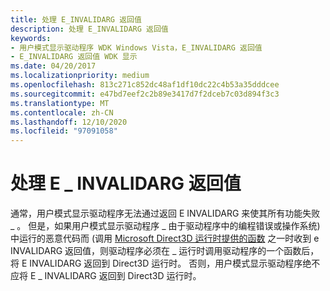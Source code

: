 ```yaml
---
title: 处理 E_INVALIDARG 返回值
description: 处理 E_INVALIDARG 返回值
keywords:
- 用户模式显示驱动程序 WDK Windows Vista，E_INVALIDARG 返回值
- E_INVALIDARG 返回值 WDK 显示
ms.date: 04/20/2017
ms.localizationpriority: medium
ms.openlocfilehash: 813c271c852dc48af1df10dc22c4b53a35dddcee
ms.sourcegitcommit: e47bd7eef2c2b89e3417d7f2dceb7c03d894f3c3
ms.translationtype: MT
ms.contentlocale: zh-CN
ms.lasthandoff: 12/10/2020
ms.locfileid: "97091058"
---
```

# <a name="handling-the-e_invalidarg-return-value"></a>处理 E \_ INVALIDARG 返回值


通常，用户模式显示驱动程序无法通过返回 E INVALIDARG 来使其所有功能失败 \_ 。 但是，如果用户模式显示驱动程序 \_ 由于驱动程序中的编程错误或操作系统) 中运行的恶意代码而 (调用 [Microsoft Direct3D 运行时提供的函数](/windows-hardware/drivers/ddi/_display/#functions) 之一时收到 e INVALIDARG 返回值，则驱动程序必须在 \_ 运行时调用驱动程序的一个函数后，将 E INVALIDARG 返回到 Direct3D 运行时。 否则，用户模式显示驱动程序绝不应将 E \_ INVALIDARG 返回到 Direct3D 运行时。

 

